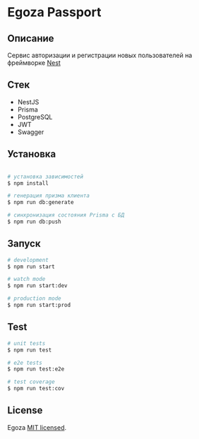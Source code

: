 # Egoza Passport
## Описание
Сервис авторизации и регистрации новых пользователей на фреймворке [Nest](https://github.com/nestjs/nest)

## Стек
* NestJS
* Prisma
* PostgreSQL
* JWT
* Swagger

## Установка

```bash

# установка зависимостей
$ npm install

# генерация призма клиента 
$ npm run db:generate

# синхронизация состояния Prisma с БД
$ npm run db:push
```

## Запуск

```bash
# development
$ npm run start

# watch mode
$ npm run start:dev

# production mode
$ npm run start:prod
```

## Test

```bash
# unit tests
$ npm run test

# e2e tests
$ npm run test:e2e

# test coverage
$ npm run test:cov
```
## License

Egoza [MIT licensed](LICENSE).
